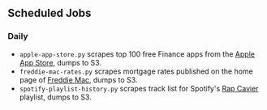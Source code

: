 ## Scheduled Jobs

### Daily

- `apple-app-store.py` scrapes top 100 free Finance apps from the [Apple App Store](https://apps.apple.com/us/charts/iphone/finance-apps/6015?chart=top-free), dumps to S3.
- `freddie-mac-rates.py` scrapes mortgage rates published on the home page of [Freddie Mac](https://www.freddiemac.com/), dumps to S3.
- `spotify-playlist-history.py` scrapes track list for Spotify's [Rap Cavier](https://open.spotify.com/playlist/37i9dQZF1DX0XUsuxWHRQd?si=8f0f87a0d4e04e0f) playlist, dumps to S3.
